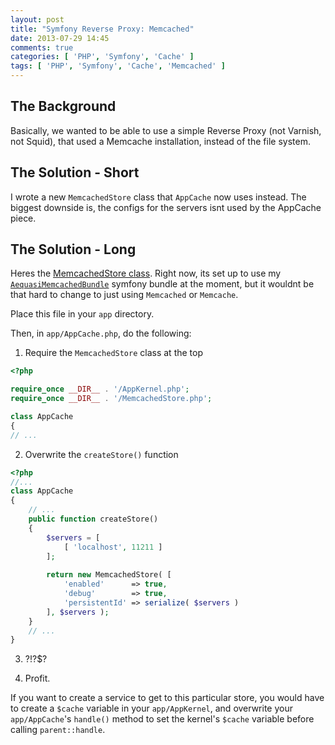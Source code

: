 ```yaml
---
layout: post
title: "Symfony Reverse Proxy: Memcached"
date: 2013-07-29 14:45
comments: true
categories: [ 'PHP', 'Symfony', 'Cache' ]
tags: [ 'PHP', 'Symfony', 'Cache', 'Memcached' ]
---
```


## The Background

Basically, we wanted to be able to use a simple Reverse Proxy (not Varnish, not Squid), that used a Memcache installation, instead of the file system.

## The Solution - Short

I wrote a new `MemcachedStore` class that `AppCache` now uses instead. The biggest downside is, the configs for the servers isnt used by the AppCache piece.

## The Solution - Long

Heres the [MemcachedStore class](https://gist.github.com/aequasi/6108241). Right now, its set up to use my [`AequasiMemcachedBundle`](https://packagist.org/packages/aequasi/memcached-bundle) symfony bundle at the moment, but it wouldnt be that hard to change to just using `Memcached` or `Memcache`.

Place this file in your `app` directory.

Then, in `app/AppCache.php`, do the following:

1. Require the `MemcachedStore` class at the top

```php
<?php 

require_once __DIR__ . '/AppKernel.php';
require_once __DIR__ . '/MemcachedStore.php';

class AppCache
{
// ...

````

2. Overwrite the `createStore()` function

```php
<?php
//...
class AppCache
{
    // ...
    public function createStore()
    {
        $servers = [
            [ 'localhost', 11211 ]
        ];
    
        return new MemcachedStore( [
            'enabled'      => true,
            'debug'        => true,
            'persistentId' => serialize( $servers )
        ], $servers );
    }
    // ...
}
```

3. ?!?$?

4. Profit.


If you want to create a service to get to this particular store, you would have to create a `$cache` variable in your `app/AppKernel`, and overwrite your `app/AppCache`'s `handle()` method to set the kernel's `$cache` variable before calling `parent::handle`.
